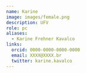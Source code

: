 ```yaml
---
name: Karine
image: images/female.png
description: UFV
role: pc
aliases:
  - Karine Frehner Kavalco
links:
  orcid: 0000-0000-0000-0000
  email: XXXX@XXXX.br
  twitter: karine.kavalco
---
```

